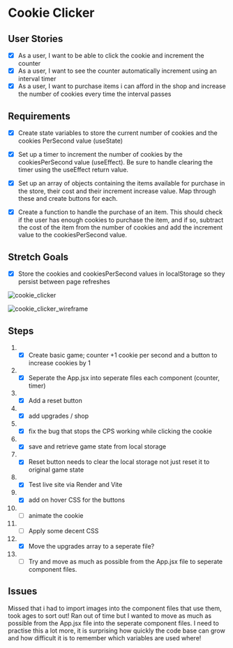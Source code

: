 # Cookie Clicker

## User Stories
- [x] As a user, I want to be able to click the cookie and increment the counter
- [x] As a user, I want to see the counter automatically increment using an interval timer
- [x] As a user, I want to purchase items i can afford in the shop and increase the number of cookies every time the interval passes

## Requirements
- [x] Create state variables to store the current number of cookies and the cookies PerSecond value (useState)

- [x] Set up a timer to increment the number of cookies by the cookiesPerSecond value (useEffect). Be sure to handle clearing the timer using the useEffect return value.

- [x] Set up an array of objects containing the items available for purchase in the store, their cost and their increment increase value. Map through these and create buttons for each.

- [x] Create a function to handle the purchase of an item. This should check if the user has enough cookies to purchase the item, and if so, subtract the cost of the item from the number of cookies and add the increment value to the cookiesPerSecond value.

## Stretch Goals
- [x] Store the cookies and cookiesPerSecond values in localStorage so they persist between page refreshes

![cookie_clicker](https://github.com/gabaal/Basic-Cookie-Clicker/assets/36296159/4a3f083a-23dd-4527-a0e6-00c693c6ffcb)

![cookie_clicker_wireframe](https://github.com/gabaal/Cookie-Clicker/assets/36296159/7d3406a8-98fa-4ded-bcd8-d93013efb52c)

## Steps
1.  - [x] Create basic game; counter +1 cookie per second and a button to increase cookies by 1
2.  - [x] Seperate the App.jsx into seperate files each component (counter, timer)
3.  - [x] Add a reset button
4.  - [x] add upgrades / shop
5.  - [x] fix the bug that stops the CPS working while clicking the cookie
5.  - [x] save and retrieve game state from local storage
6.  - [x] Reset button needs to clear the local storage not just reset it to original game state
7.  - [x] Test live site via Render and Vite
8.  - [x] add on hover CSS for the buttons
9.  - [ ] animate the cookie
10. - [ ] Apply some decent CSS
11. - [x] Move the upgrades array to a seperate file?
12. - [ ] Try and move as much as possible from the App.jsx file to seperate component files.

## Issues
Missed that i had to import images into the component files that use them, took ages to sort out!
Ran out of time but I wanted to move as much as possible from the App.jsx file into the seperate component files.
I need to practise this a lot more, it is surprising how quickly the code base can grow and how difficult it is to remember which variables are used where!
